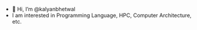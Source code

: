 - 👋 Hi, I’m @kalyanbhetwal
- I am interested in Programming Language, HPC, Computer Architecture, etc.

<!---
kalyanbhetwal/kalyanbhetwal is a ✨ special ✨ repository because its `README.md` (this file) appears on your GitHub profile.
You can click the Preview link to take a look at your changes.
--->

